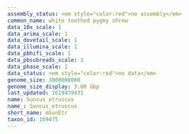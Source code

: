```yaml
---
assembly_status: <em style="color:red">no assembly</em>
common_name: white toothed pygmy shrew
data_10x_scale: 1
data_arima_scale: 1
data_dovetail_scale: 1
data_illumina_scale: 1
data_pbhifi_scale: 1
data_pbsubreads_scale: 1
data_phase_scale: 1
data_status: <em style="color:red">no data</em>
genome_size: 3000000000
genome_size_display: 3.00 Gbp
last_updated: 1619479431
name: Suncus etruscus
name_: Suncus_etruscus
short_name: mSunEtr
taxon_id: 109475
---
```

